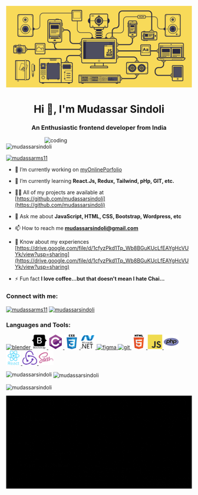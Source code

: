 ![logo](https://github.com/mudassarsindoli/mudassarsindoli/blob/main/background.gif)

<h1 align="center">Hi 👋, I'm Mudassar Sindoli</h1>
<h3 align="center">An Enthusiastic frontend developer from India</h3>

<img align="right" alt="coding" width="400" src="https://miro.medium.com/v2/resize:fit:1400/1*1ojV4epPGRxhZE26dVI4pQ.gif">

<p align="left"> <img src="https://komarev.com/ghpvc/?username=mudassarsindoli&label=Profile%20views&color=0e75b6&style=flat" alt="mudassarsindoli" /> </p>

<p align="left"> <a href="https://twitter.com/mudassarms11" target="blank"><img src="https://img.shields.io/twitter/follow/mudassarms11?logo=twitter&style=for-the-badge" alt="mudassarms11" /></a> </p>

- 🔭 I’m currently working on [myOnlinePorfolio](https://mudassarsindoli.github.io/myOnlinePortfolio/)

- 🌱 I’m currently learning **React.Js, Redux, Tailwind, pHp, GIT, etc.**

- 👨‍💻 All of my projects are available at [https://github.com/mudassarsindoli](https://github.com/mudassarsindoli)

- 💬 Ask me about **JavaScript, HTML, CSS, Bootstrap, Wordpress, etc**

- 📫 How to reach me **mudassarsindoli@gmail.com**

- 📄 Know about my experiences [https://drive.google.com/file/d/1cfyzPkd1Tp_Wb8BGuKUcLfEAYgHcVUYk/view?usp=sharing](https://drive.google.com/file/d/1cfyzPkd1Tp_Wb8BGuKUcLfEAYgHcVUYk/view?usp=sharing)

- ⚡ Fun fact **I love coffee...but that doesn't mean I hate Chai...**

<h3 align="left">Connect with me:</h3>
<p align="left">
<a href="https://twitter.com/mudassarms11" target="_blank"><img align="center" src="https://raw.githubusercontent.com/rahuldkjain/github-profile-readme-generator/master/src/images/icons/Social/twitter.svg" alt="mudassarms11" height="30" width="40" /></a>
<a href="https://linkedin.com/in/mudassarsindoli" target="_blank"><img align="center" src="https://raw.githubusercontent.com/rahuldkjain/github-profile-readme-generator/master/src/images/icons/Social/linked-in-alt.svg" alt="mudassarsindoli" height="30" width="40" /></a>
</p>

<h3 align="left">Languages and Tools:</h3>
<p align="left"> <a href="https://www.blender.org/" target="_blank" rel="noreferrer"> <img src="https://download.blender.org/branding/community/blender_community_badge_white.svg" alt="blender" width="40" height="40"/> </a> <a href="https://getbootstrap.com" target="_blank" rel="noreferrer"> <img src="https://raw.githubusercontent.com/devicons/devicon/master/icons/bootstrap/bootstrap-plain-wordmark.svg" alt="bootstrap" width="40" height="40"/> </a> <a href="https://www.w3schools.com/cs/" target="_blank" rel="noreferrer"> <img src="https://raw.githubusercontent.com/devicons/devicon/master/icons/csharp/csharp-original.svg" alt="csharp" width="40" height="40"/> </a> <a href="https://www.w3schools.com/css/" target="_blank" rel="noreferrer"> <img src="https://raw.githubusercontent.com/devicons/devicon/master/icons/css3/css3-original-wordmark.svg" alt="css3" width="40" height="40"/> </a> <a href="https://dotnet.microsoft.com/" target="_blank" rel="noreferrer"> <img src="https://raw.githubusercontent.com/devicons/devicon/master/icons/dot-net/dot-net-original-wordmark.svg" alt="dotnet" width="40" height="40"/> </a> <a href="https://www.figma.com/" target="_blank" rel="noreferrer"> <img src="https://www.vectorlogo.zone/logos/figma/figma-icon.svg" alt="figma" width="40" height="40"/> </a> <a href="https://git-scm.com/" target="_blank" rel="noreferrer"> <img src="https://www.vectorlogo.zone/logos/git-scm/git-scm-icon.svg" alt="git" width="40" height="40"/> </a> <a href="https://www.w3.org/html/" target="_blank" rel="noreferrer"> <img src="https://raw.githubusercontent.com/devicons/devicon/master/icons/html5/html5-original-wordmark.svg" alt="html5" width="40" height="40"/> </a> <a href="https://developer.mozilla.org/en-US/docs/Web/JavaScript" target="_blank" rel="noreferrer"> <img src="https://raw.githubusercontent.com/devicons/devicon/master/icons/javascript/javascript-original.svg" alt="javascript" width="40" height="40"/> </a> <a href="https://www.php.net" target="_blank" rel="noreferrer"> <img src="https://raw.githubusercontent.com/devicons/devicon/master/icons/php/php-original.svg" alt="php" width="40" height="40"/> </a> <a href="https://reactjs.org/" target="_blank" rel="noreferrer"> <img src="https://raw.githubusercontent.com/devicons/devicon/master/icons/react/react-original-wordmark.svg" alt="react" width="40" height="40"/> </a> <a href="https://redux.js.org" target="_blank" rel="noreferrer"> <img src="https://raw.githubusercontent.com/devicons/devicon/master/icons/redux/redux-original.svg" alt="redux" width="40" height="40"/> </a> <a href="https://sass-lang.com" target="_blank" rel="noreferrer"> <img src="https://raw.githubusercontent.com/devicons/devicon/master/icons/sass/sass-original.svg" alt="sass" width="40" height="40"/> </a> </p>

<p><img align="left" src="https://github-readme-stats.vercel.app/api/top-langs?username=mudassarsindoli&show_icons=true&locale=en&layout=compact" alt="mudassarsindoli" /></p>

<p>&nbsp;<img align="center" src="https://github-readme-stats-sigma-five.vercel.app/api?username=mudassarsindoli&show_icons=true&locale=en" alt="mudassarsindoli" /></p>

<p><img align="center" src="https://github-readme-streak-stats.herokuapp.com/?user=mudassarsindoli&" alt="mudassarsindoli" /></p>

![logo](https://github.com/mudassarsindoli/mudassarsindoli/blob/main/animatedname.gif)
